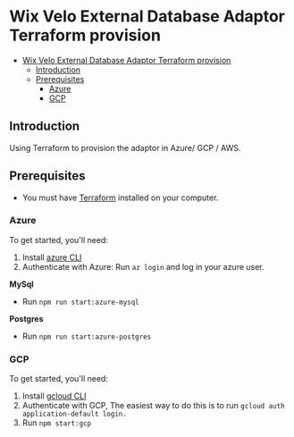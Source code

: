 # Wix Velo External Database Adaptor Terraform provision

<!-- TOC -->
- [Wix Velo External Database Adaptor Terraform provision](#wix-velo-external-database-adapter-terraform-provision)
  - [Introduction](#introduction)
  - [Prerequisites](#prerequisites)
    - [Azure](#azure)
    - [GCP](#gcp)
<!-- TOC -->

## Introduction

Using Terraform to provision the adaptor in Azure/ GCP / AWS.

## Prerequisites

* You must have [Terraform](https://www.terraform.io/) installed on your computer.


### Azure
To get started, you'll need:
1. Install [azure CLI](https://docs.microsoft.com/en-us/cli/azure/install-azure-cli)
2. Authenticate with Azure: Run ``` az login ``` and log in your azure user.

**MySql**
- Run ``` npm run start:azure-mysql ``` 

**Postgres**
- Run ``` npm run start:azure-postgres ``` 

### GCP
To get started, you'll need:
1. Install [gcloud CLI](https://cloud.google.com/sdk/docs/install)
2. Authenticate with GCP, The easiest way to do this is to run ``` gcloud auth application-default login. ```
3. Run ``` npm start:gcp ```

